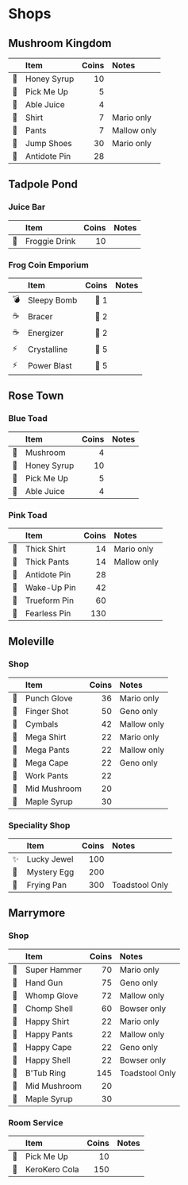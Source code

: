 # Shops

## Mushroom Kingdom

| | Item | Coins | Notes |
| --- | :-- | --: | :-- |
| :honey_pot: | Honey Syrup | 10 | |
| :tea: | Pick Me Up | 5 | |
| :tea: | Able Juice | 4 | |
| :shirt: | Shirt | 7 | Mario only |
| :shirt: | Pants | 7 | Mallow only |
| :ring: | Jump Shoes | 30 | Mario only |
| :ring: | Antidote Pin | 28 | |

## Tadpole Pond

### Juice Bar

| | Item | Coins | Notes |
| --- | :-- | --: | :-- |
| :tropical_drink: | Froggie Drink | 10 | |

### Frog Coin Emporium

| | Item | Coins | Notes |
| --- | :-- | --: | :-- |
| :bomb: | Sleepy Bomb | :frog: 1 | |
| :coffee: | Bracer | :frog: 2 | |
| :coffee: | Energizer | :frog: 2 | |
| :zap: | Crystalline | :frog: 5 | |
| :zap: | Power Blast | :frog: 5 | |

## Rose Town

### Blue Toad

| | Item | Coins | Notes |
| --- | :-- | --: | :-- |
| :mushroom: | Mushroom | 4 | |
| :honey_pot: | Honey Syrup | 10 | |
| :tea: | Pick Me Up | 5 | |
| :tea: | Able Juice | 4 | |

### Pink Toad

| | Item | Coins | Notes |
| --- | :-- | --: | :-- |
| :shirt: | Thick Shirt | 14 | Mario only |
| :shirt: | Thick Pants | 14 | Mallow only |
| :ring: | Antidote Pin | 28 | |
| :ring: | Wake-Up Pin | 42 | |
| :ring: | Trueform Pin | 60 | |
| :ring: | Fearless Pin | 130 | |

## Moleville

### Shop

| | Item | Coins | Notes |
| --- | :-- | --: | :-- |
| :punch: | Punch Glove | 36 | Mario only |
| :punch: | Finger Shot | 50 | Geno only |
| :punch: | Cymbals | 42 | Mallow only |
| :shirt: | Mega Shirt | 22 | Mario only |
| :shirt: | Mega Pants | 22 | Mallow only |
| :shirt: | Mega Cape | 22 | Geno only |
| :shirt: | Work Pants | 22 | |
| :mushroom: | Mid Mushroom | 20 | |
| :honey_pot: | Maple Syrup | 30 | |

### Speciality Shop

| | Item | Coins | Notes |
| --- | :-- | --: | :-- |
| :sparkles: | Lucky Jewel | 100 | |
| :hatching_chick: | Mystery Egg | 200 | |
| :egg: | Frying Pan | 300 | Toadstool Only |

## Marrymore

### Shop

| | Item | Coins | Notes |
| --- | :-- | --: | :-- |
| :punch: | Super Hammer | 70 | Mario only |
| :punch: | Hand Gun | 75 | Geno only |
| :punch: | Whomp Glove | 72 | Mallow only |
| :punch: | Chomp Shell | 60 | Bowser only |
| :shirt: | Happy Shirt | 22 | Mario only |
| :shirt: | Happy Pants | 22 | Mallow only |
| :shirt: | Happy Cape | 22 | Geno only |
| :shirt: | Happy Shell | 22 | Bowser only |
| :ring: | B'Tub Ring | 145 | Toadstool Only |
| :mushroom: | Mid Mushroom | 20 | |
| :honey_pot: | Maple Syrup | 30 | |

### Room Service

| | Item | Coins | Notes |
| --- | :-- | --: | :-- |
| :tea: | Pick Me Up | 10 | |
| :tropical_drink: | KeroKero Cola | 150 | |
